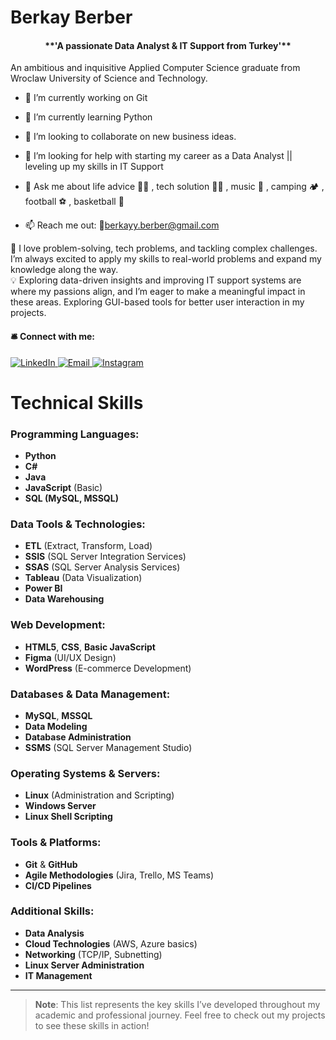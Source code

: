  <h1>Berkay Berber</h1>
  <div align="center">
  <h4>**'A passionate Data Analyst & IT Support from Turkey'**</h4>
</div>

An ambitious and inquisitive Applied Computer Science graduate from Wroclaw University of Science and Technology.

- 🔭 I’m currently working on Git
- 🌱 I’m currently learning Python
- 👯 I’m looking to collaborate on new business ideas.
- 🤔 I’m looking for help with starting my career as a Data Analyst || leveling up my skills in IT Support

- 💬 Ask me about life advice 🤣🤣 , tech solution 👨‍💻 , music 🎸 , camping 🏕️ , football ⚽ , basketball 🏀
- 📫 Reach me out: 📧berkayy.berber@gmail.com
  
🚀 I love problem-solving, tech problems, and tackling complex challenges. I’m always excited to apply my skills to real-world problems and expand my knowledge along the way.  
💡 Exploring data-driven insights and improving IT support systems are where my passions align, and I’m eager to make a meaningful impact in these areas. Exploring GUI-based tools for better user interaction in my projects.

  <h4>🛎️ Connect with me:</h4>
 <p align="left">
  <a href="https://www.linkedin.com/in/berkay-berber-557b681a4/" target="_blank">
    <img src="https://img.shields.io/badge/LinkedIn-0077B5?style=for-the-badge&logo=linkedin&logoColor=white" alt="LinkedIn">
  </a>
  <a href="mailto:berkayy.berber@gmail.com" target="_blank">
    <img src="https://img.shields.io/badge/Email-D14836?style=for-the-badge&logo=gmail&logoColor=white" alt="Email">
  </a>
  <a href="https://www.instagram.com/berk.ay.333/" target="_blank">
    <img src="https://img.shields.io/badge/Instagram-E4405F?style=for-the-badge&logo=instagram&logoColor=white" alt="Instagram">
  </a>
</p>

# Technical Skills

### Programming Languages:
- **Python**
- **C#**
- **Java**
- **JavaScript** (Basic)
- **SQL (MySQL, MSSQL)**

### Data Tools & Technologies:
- **ETL** (Extract, Transform, Load)
- **SSIS** (SQL Server Integration Services)
- **SSAS** (SQL Server Analysis Services)
- **Tableau** (Data Visualization)
- **Power BI**
- **Data Warehousing**

### Web Development:
- **HTML5**, **CSS**, **Basic JavaScript**
- **Figma** (UI/UX Design)
- **WordPress** (E-commerce Development)

### Databases & Data Management:
- **MySQL**, **MSSQL**
- **Data Modeling**
- **Database Administration**
- **SSMS** (SQL Server Management Studio)

### Operating Systems & Servers:
- **Linux** (Administration and Scripting)
- **Windows Server**
- **Linux Shell Scripting**

### Tools & Platforms:
- **Git** & **GitHub**
- **Agile Methodologies** (Jira, Trello, MS Teams)
- **CI/CD Pipelines**

### Additional Skills:
- **Data Analysis**
- **Cloud Technologies** (AWS, Azure basics)
- **Networking** (TCP/IP, Subnetting)
- **Linux Server Administration**
- **IT Management**

---

> **Note**: This list represents the key skills I’ve developed throughout my academic and professional journey. Feel free to check out my projects to see these skills in action!

